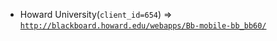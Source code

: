  - Howard University(`client_id=654`) => [`http://blackboard.howard.edu/webapps/Bb-mobile-bb_bb60/`](http://blackboard.howard.edu/webapps/Bb-mobile-bb_bb60/)
